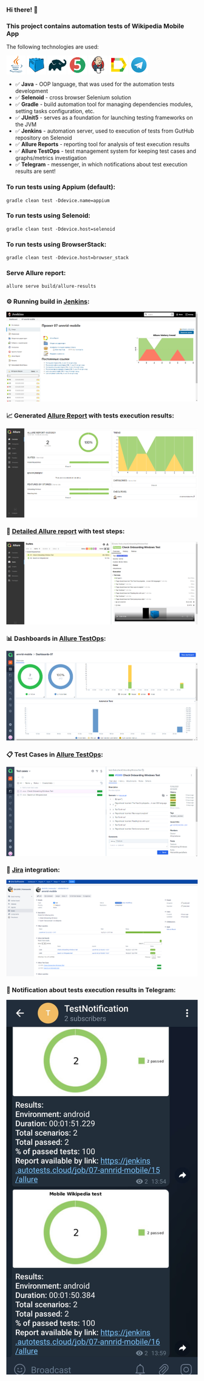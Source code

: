 ### Hi there! 👋
### This project contains automation tests of Wikipedia Mobile App


The following technologies are used:

![java](https://github.com/AnnRidel/Data_examples/blob/master/resources/logo/Java.png?raw=true "Java")
![Selenoid](https://github.com/AnnRidel/Data_examples/blob/master/resources/logo/Selenoid.png?raw=true "Selenoid")
![gradle](https://github.com/AnnRidel/Data_examples/blob/master/resources/logo/Gradle.png?raw=true "Gradle")
![jUnit5](https://github.com/AnnRidel/Data_examples/blob/master/resources/logo/JUnit5.png?raw=true "JUnit5")
![jenkins](https://github.com/AnnRidel/Data_examples/blob/master/resources/logo/Jenkins.png?raw=true "Jenkins")
![allure-logo](https://github.com/AnnRidel/Data_examples/blob/master/resources/logo/Allure_Report.png?raw=true "Allure_Report")
![telegram-logo](https://github.com/AnnRidel/Data_examples/blob/master/resources/logo/Telegram.png?raw=true "Telegram")


* :white_check_mark: **Java**  - OOP language, that was used for the automation tests development
* :white_check_mark: **Selenoid** - cross browser Selenium solution
* :white_check_mark: **Gradle** - build automation tool for managing dependencies modules, setting tasks configuration, etc.
* :white_check_mark: **JUnit5** - serves as a foundation for launching testing frameworks on the JVM
* :white_check_mark: **Jenkins** - automation server, used to execution of tests from GutHub repository on Selenoid
* :white_check_mark: **Allure Reports** - reporting tool for analysis of test execution results
* :white_check_mark: **Allure TestOps** - test management system for keeping test cases and graphs/metrics investigation
* :white_check_mark: **Telegram** - messenger, in which notifications about test execution results are sent!  

### To run tests using Appium (default):
```
gradle clean test -Ddevice.name=appium
```

### To run tests using Selenoid:
```
gradle clean test -Ddevice.host=selenoid
```

### To run tests using BrowserStack:
```
gradle clean test -Ddevice.host=browser_stack
```

### Serve Allure report:
```
allure serve build/allure-results
```

### :gear: Running build in [Jenkins](https://jenkins.autotests.cloud/job/07-annrid-mobile/):
![image](https://github.com/AnnRidel/Data_examples/blob/master/resources/images/jenkins_mobile.png)

### :chart_with_upwards_trend: Generated [Allure Report](https://jenkins.autotests.cloud/job/07-annrid-mobile/16/allure/) with tests execution results:
![image](https://github.com/AnnRidel/Data_examples/blob/master/resources/images/allure_mobile.png)

### :bookmark_tabs: [Detailed Allure report](https://jenkins.autotests.cloud/job/07-annrid-mobile/16/allure/#suites/9c4ad43dd16f189770706ba4eb417cc1/e0757b19e9eeee9a/) with test steps:
![image](https://github.com/AnnRidel/Data_examples/blob/master/resources/images/allure_mobile_steps.png)

### :bar_chart: Dashboards in [Allure TestOps](https://allure.autotests.cloud/project/563/dashboards):
![image](https://github.com/AnnRidel/Data_examples/blob/master/resources/images/testops_mobile.png)

### :clipboard: Test Cases in [Allure TestOps](https://allure.autotests.cloud/project/563/test-cases/5389?treeId=0):
![image](https://github.com/AnnRidel/Data_examples/blob/master/resources/images/testops_mobile_steps.png)

### :bookmark_tabs: [Jira](https://jira.autotests.cloud/browse/HOMEWORK-261) integration:
![image](https://github.com/AnnRidel/Data_examples/blob/master/resources/images/jira_mobile.png)

### :envelope_with_arrow: Notification about tests execution results in Telegram:
![image](https://github.com/AnnRidel/Data_examples/blob/master/resources/images/telegram_mobile.jpg)

